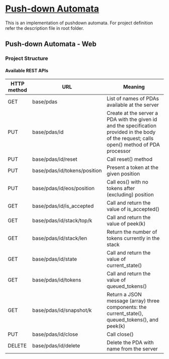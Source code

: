 # [Push-down Automata](./README.md)

This is an implementation of pushdown automata. For project definition refer the description file in root folder.

## Push-down Automata - Web

### Project Structure
#### Available REST APIs

|HTTP method | URL | Meaning|
|---|---|---|
|GET | base/pdas | List of names of PDAs available at the server
|PUT | base/pdas/id| Create at the server a PDA with the given id and the specification provided in the body of the request; calls open() method of PDA processor
|PUT | base/pdas/id/reset | Call reset() method
|PUT | base/pdas/id/tokens/position | Present a token at the given position
|PUT | base/pdas/id/eos/position |Call eos() with no tokens after (excluding) position
|GET | base/pdas/id/is_accepted |Call and return the value of is_accepted()
|GET | base/pdas/id/stack/top/k |Call and return the value of peek(k)
|GET | base/pdas/id/stack/len |Return the number of tokens currently in the stack
|GET | base/pdas/id/state |Call and return the value of current_state()
|GET | base/pdas/id/tokens |Call and return the value of queued_tokens()
|GET | base/pdas/id/snapshot/k |Return a JSON message (array) three components: the current_state(), queued_tokens(), and peek(k)
|PUT | base/pdas/id/close |Call close()
|DELETE | base/pdas/id/delete |Delete the PDA with name from the server